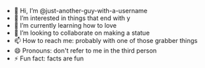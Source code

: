 - 👋 Hi, I’m @just-another-guy-with-a-username
- 👀 I’m interested in things that end with y
- 🌱 I’m currently learning how to love
- 💞️ I’m looking to collaborate on making a statue
- 📫 How to reach me: probably with one of those grabber things
- 😄 Pronouns: don't refer to me in the third person
- ⚡ Fun fact: facts are fun

<!---
just-another-guy-with-a-username/just-another-guy-with-a-username is a ✨ special ✨ repository because its `README.md` (this file) appears on your GitHub profile.
You can click the Preview link to take a look at your changes.
--->
